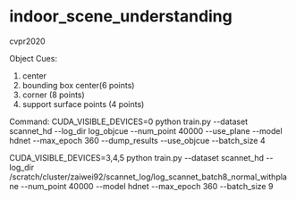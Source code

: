 # indoor_scene_understanding
cvpr2020

Object Cues:
1. center
2. bounding box center(6 points)
3. corner (8 points)
4. support surface points (4 points)

Command:
CUDA_VISIBLE_DEVICES=0 python train.py --dataset scannet_hd --log_dir log_objcue --num_point 40000 --use_plane --model hdnet --max_epoch 360 --dump_results --use_objcue --batch_size 4

CUDA_VISIBLE_DEVICES=3,4,5 python train.py --dataset scannet_hd --log_dir /scratch/cluster/zaiwei92/scannet_log/log_scannet_batch8_normal_withplane --num_point 40000 --model hdnet --max_epoch 360 --batch_size 9
